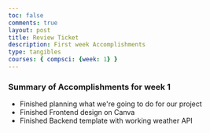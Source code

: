 ```yaml
---
toc: false
comments: true
layout: post
title: Review Ticket
description: First week Accomplishments
type: tangibles
courses: { compsci: {week: 1} }
---
```


### Summary of Accomplishments for week 1
- Finished planning what we're going to do for our project
- Finished Frontend design on Canva
- Finished Backend template with working weather API